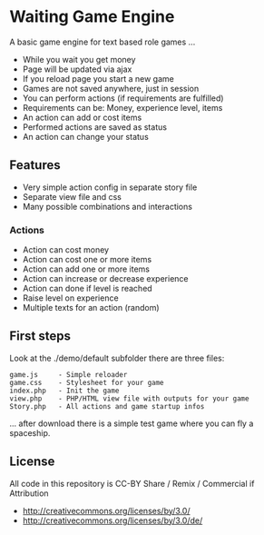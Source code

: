 
Waiting Game Engine
===================

A basic game engine for text based role games ...

* While you wait you get money
* Page will be updated via ajax
* If you reload page you start a new game
* Games are not saved anywhere, just in session
* You can perform actions (if requirements are fulfilled)
* Requirements can be: Money, experience level, items
* An action can add or cost items
* Performed actions are saved as status
* An action can change your status


Features
--------

* Very simple action config in separate story file
* Separate view file and css
* Many possible combinations and interactions


### Actions

* Action can cost money
* Action can cost one or more items
* Action can add one or more items
* Action can increase or decrease experience
* Action can done if level is reached
* Raise level on experience
* Multiple texts for an action (random)


First steps
-----------

Look at the ./demo/default subfolder there are three files:

	game.js     - Simple reloader
	game.css	- Stylesheet for your game
	index.php   - Init the game
	view.php	- PHP/HTML view file with outputs for your game
	Story.php   - All actions and game startup infos

... after download there is a simple test game where you can fly a spaceship.

License
-------

All code in this repository is CC-BY
Share / Remix / Commercial if Attribution

* http://creativecommons.org/licenses/by/3.0/
* http://creativecommons.org/licenses/by/3.0/de/


